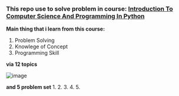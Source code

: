 ### This repo use to solve problem in course: [Introduction To Computer Science And Programming In Python](https://ocw.mit.edu/courses/6-0001-introduction-to-computer-science-and-programming-in-python-fall-2016/pages/syllabus/)
**Main thing that i learn from this course:**
1. Problem Solving
2. Knowlege of Concept
3. Programming Skill

**via 12 topics**

![image](https://github.com/lenguyenngocmai/Intro_computer_science_and_programming_in_python/assets/92318237/3bf1db2b-c893-4473-b180-0bf9bd07aa9f)

**and 5 problem set**
1.
2.
3.
4.
5.
